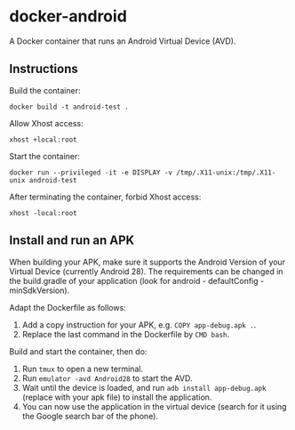 # docker-android

A Docker container that runs an Android Virtual Device (AVD).

## Instructions

Build the container:

 `docker build -t android-test .`

Allow Xhost access:

 `xhost +local:root`

Start the container:

 `docker run --privileged -it -e DISPLAY -v /tmp/.X11-unix:/tmp/.X11-unix android-test`

After terminating the container, forbid Xhost access:

 `xhost -local:root`

## Install and run an APK

When building your APK, make sure it supports the Android Version of your Virtual Device (currently Android 28).
The requirements can be changed in the build.gradle of your application (look for android - defaultConfig - minSdkVersion).

Adapt the Dockerfile as follows:

1. Add a copy instruction for your APK, e.g. `COPY app-debug.apk .`.
1. Replace the last command in the Dockerfile by `CMD bash`.

Build and start the container, then do:

1. Run `tmux` to open a new terminal.
1. Run `emulator -avd Android28` to start the AVD.
1. Wait until the device is loaded, and run `adb install app-debug.apk` (replace with your apk file) to install the application.
1. You can now use the application in the virtual device (search for it using the Google search bar of the phone).
